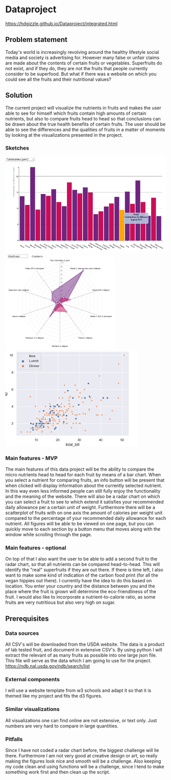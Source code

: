 # Dataproject
https://hdgizzle.github.io/Dataproject/integrated.html
## Problem statement
Today's world is increasingly revolving around the healthy lifestyle social media and society is advertising for. However many false or unfair claims are made about the contents of certain fruits or vegetables. Superfruits do not exist, and if they do, they are not the fruits that people currently consider to be superfood. But what if there was a website on which you could see all the fruits and their nutritional values?

## Solution
The current project will visualize the nutrients in fruits and makes the user able to see for himself which fruits contain high amounts of certain nutrients, but also to compare fruits head to head so that conclusions can be drawn about the true health benefits of certain fruits. The user should be able to see the differences and the qualities of fruits in a matter of moments by looking at the visualizations presented in the project. 
### Sketches
<img src="images/barchartexample.PNG" height="300">
<img src="images/radarchartexample.PNG" height="300">
<img src="images/scatterplotexample.PNG" height="300">

### Main features - MVP
The main features of this data project will be the ability to compare the micro nutrients head to head for each fruit by means of a bar chart. When you select a nutrient for comparing fruits, an info button will be present that when clicked will display information about the currently selected nutrient. In this way even less informed people can still fully enjoy the functionality and the meaning of the website. There will also be a radar chart on which you can select a fruit to see to which extend it satisfies your recommended daily allowance per a certain unit of weight. Furthermore there will be a scatterplot of fruits with on one axis the amount of calories per weight unit compared to the percentage of your recommended daily allowance for each nutrient. All figures will be able to be viewed on one page, but you can quickly move to each section by a button menu that moves along with the window while scrolling through the page.

### Main features - optional
On top of that I also want the user to be able to add a second fruit to the radar chart, so that all nutrients can be compared head-to-head. This will identify the "real" superfruits if they are out there. If there is time left, I also want to make some kind of indication of the carbon food print (for all the vegan hippies out there). I currently have the idea to do this based on location. You enter your country and the distance between you and the place where the fruit is grown will determine the eco-friendliness of the fruit. I would also like to incorporate a nutrient-to-calorie ratio, as some fruits are very nutritious but also very high on sugar. 

## Prerequisites
### Data sources
All CSV's will be downloaded from the USDA website. The data is a product of lab tested fruit, and document in extensive CSV's. By using python I will extract the relevant of as many fruits as possible into one large json file. This file will serve as the data which I am going to use for the project. https://ndb.nal.usda.gov/ndb/search/list
### External components
I will use a website template from w3 schools and adapt it so that it is themed like my project and fits the d3 figures. 
### Similar visualizations
All visualizations one can find online are not extensive, or text only. Just numbers are very hard to compare in large quantities. 
### Pitfalls
Since I have not coded a radar chart before, the biggest challenge will lie there. Furthermore I am not very good at creative design or art, so really making the figures look nice and smooth will be a challenge. Also keeping my code clean and using functions will be a challenge, since I tend to make something work first and then clean up the script. 



